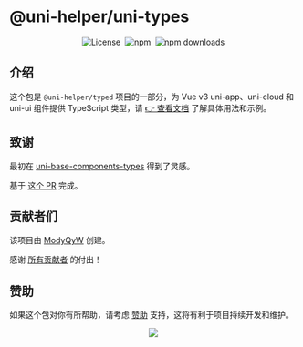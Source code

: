 # @uni-helper/uni-types

<div style="display: flex; justify-content: center; align-items: center; gap: 8px;">
  <a href="https://github.com/uni-helper/typed/blob/main/LICENSE">
    <img src="https://img.shields.io/github/license/uni-helper/typed?style=for-the-badge" alt="License" />
  </a>
  <a href="https://www.npmjs.com/package/@uni-helper/uni-types">
    <img src="https://img.shields.io/npm/v/%40uni-helper%2Funi-types?style=for-the-badge" alt="npm" />
  </a>
  <a href="https://www.npmjs.com/package/@uni-helper/uni-types">
    <img src="https://img.shields.io/npm/dm/%40uni-helper%2Funi-types?style=for-the-badge" alt="npm downloads" />
  </a>
</div>

## 介绍

这个包是 `@uni-helper/typed` 项目的一部分，为 Vue v3 uni-app、uni-cloud 和 uni-ui 组件提供 TypeScript 类型，请 [👉 查看文档](https://uni-typed.netlify.app/) 了解具体用法和示例。

## 致谢

最初在 [uni-base-components-types](https://github.com/satrong/uni-base-components-types) 得到了灵感。

基于 [这个 PR](https://github.com/satrong/uni-base-components-types/pull/5) 完成。

## 贡献者们

该项目由 [ModyQyW](https://github.com/ModyQyW) 创建。

感谢 [所有贡献者](https://github.com/uni-helper/typed/graphs/contributors) 的付出！

## 赞助

如果这个包对你有所帮助，请考虑 [赞助](https://github.com/ModyQyW/sponsors) 支持，这将有利于项目持续开发和维护。

<p align="center">
  <a href="https://cdn.jsdelivr.net/gh/ModyQyW/sponsors/sponsorkit/sponsors.svg">
    <img src="https://cdn.jsdelivr.net/gh/ModyQyW/sponsors/sponsorkit/sponsors.svg"/>
  </a>
</p>
